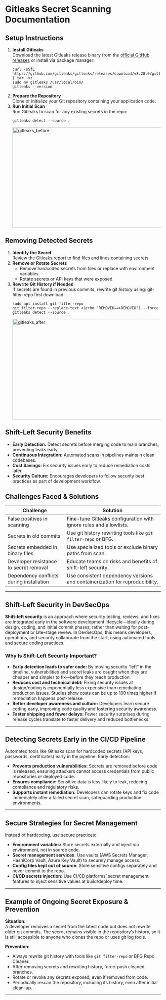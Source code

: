 
# Gitleaks Secret Scanning Documentation

## Setup Instructions

1. **Install Gitleaks**  
   Download the latest Gitleaks release binary from the [official GitHub releases](https://github.com/gitleaks/gitleaks/releases) or install via package manager:
   ```
   curl -sSfL https://github.com/gitleaks/gitleaks/releases/download/v8.28.0/gitleaks_8.28.0_linux_x64.tar.gz | tar -xz
   sudo mv gitleaks /usr/local/bin/
   gitleaks --version
   ```
2. **Prepare the Repository**  
   Clone or initialize your Git repository containing your application code.
3. **Run Initial Scan**  
   Run Gitleaks to scan for any existing secrets in the repo:
   ```
   gitleaks detect --source .
   ```
   <img width="635" height="325" alt="gitleaks_before" src="https://github.com/user-attachments/assets/1794e9c6-b8e2-4bd4-b0ee-193a96411923" />


## Removing Detected Secrets

1. **Identify the Secret**  
   Review the Gitleaks report to find files and lines containing secrets.
2. **Remove or Rotate Secrets**  
   - Remove hardcoded secrets from files or replace with environment variables.
   - Rotate secrets or API keys that were exposed.
3. **Rewrite Git History if Needed**  
   If secrets are found in previous commits, rewrite git history using: git-filter-repo first download
   ```
   sudo apt install git-filter-repo
   git filter-repo --replace-text <(echo "REMOVED==>REMOVED") --force
   gitleaks detect --source .
   
   ```
   <img width="621" height="325" alt="gitleaks_after" src="https://github.com/user-attachments/assets/adfd9a42-21ac-4ef0-aa60-47631342a1e5" />


## Shift-Left Security Benefits

- **Early Detection:** Detect secrets before merging code to main branches, preventing leaks early.
- **Continuous Integration:** Automated scans in pipelines maintain clean codebases.
- **Cost Savings:** Fix security issues early to reduce remediation costs later.
- **Security Culture:** Encourages developers to follow security best practices as part of development workflow.

## Challenges Faced & Solutions

| Challenge                             | Solution                                           |
|-------------------------------------|--------------------------------------------------|
| False positives in scanning         | Fine-tune Gitleaks configuration with ignore rules and allowlists. |
| Secrets in old commits               | Use git history rewriting tools like `git filter-repo` or BFG.          |
| Secrets embedded in binary files    | Use specialized tools or exclude binary paths from scan.               |
| Developer resistance to secret removal | Educate teams on risks and benefits of shift-left security.               |
| Dependency conflicts during installation | Use consistent dependency versions and containerization for reproducibility. |

---

## Shift-Left Security in DevSecOps

**Shift-left security** is an approach where security testing, reviews, and fixes are integrated early in the software development lifecycle—ideally during design, coding, and initial commit phases, rather than waiting for post-deployment or late-stage review. In DevSecOps, this means developers, operations, and security collaborate from the start, using automated tools and secure coding practices.

### Why Is Shift-Left Security Important?

- **Early detection leads to safer code:** By moving security “left” in the timeline, vulnerabilities and secret leaks are caught when they are cheaper and simpler to fix—before they reach production.
- **Reduces cost and technical debt:** Fixing security issues at design/coding is exponentially less expensive than remediating production issues. Studies show costs can be up to 100 times higher if remediation happens post-release.
- **Better developer awareness and culture:** Developers learn secure coding early, improving code quality and fostering security awareness.
- **Faster shipping and fewer delays:** Fewer security surprises during release cycles translate to faster delivery and reduced bottlenecks.

---

## Detecting Secrets Early in the CI/CD Pipeline

Automated tools like Gitleaks scan for hardcoded secrets (API keys, passwords, certificates) early in the pipeline. Early detection:

- **Prevents production vulnerabilities:** Secrets are removed before code is released, ensuring attackers cannot access credentials from public repositories or deployed code.
- **Ensures compliance:** Sensitive data is less likely to leak, reducing compliance and regulatory risks.
- **Supports instant remediation:** Developers can rotate keys and fix code immediately after a failed secret scan, safeguarding production environments.

---

## Secure Strategies for Secret Management

Instead of hardcoding, use secure practices:

- **Environment variables:** Store secrets externally and inject via environment, not in source code.
- **Secret management services:** Use vaults (AWS Secrets Manager, HashiCorp Vault, Azure Key Vault) to securely manage access.
- **Config files kept out of source:** Store sensitive configs separately and never commit to the repo.
- **CI/CD secrets injection:** Use CI/CD platforms’ secret management features to inject sensitive values at build/deploy time.

---

## Example of Ongoing Secret Exposure & Prevention

**Situation:**  
A developer removes a secret from the latest code but does not rewrite older git commits. The secret remains visible in the repository’s history, so it is still accessible to anyone who clones the repo or uses git log tools.

**Prevention:**
- Always rewrite git history with tools like `git filter-repo` or BFG Repo Cleaner.
- After removing secrets and rewriting history, force-push cleaned branches.
- Rotate or revoke any secrets exposed, even if removed from code.
- Periodically rescan the repository, including its history, even after initial clean-up.

---
